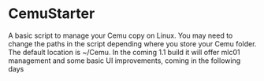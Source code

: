 # CemuStarter
A basic script to manage your Cemu copy on Linux.
You may need to change the paths in the script depending where you store your Cemu folder.
The default location is ~/Cemu.
In the coming 1.1 build it will offer mlc01 management and some basic UI improvements, coming in the following days

